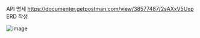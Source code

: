 API 명세
https://documenter.getpostman.com/view/38577487/2sAXxV5Uxp
ERD 작성

![image](https://github.com/user-attachments/assets/edf873ff-e758-4584-85df-1d363f9f0dec)
